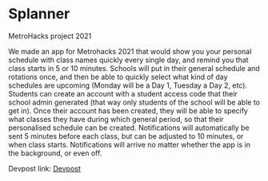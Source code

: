 # Splanner
MetroHacks project 2021

We made an app for Metrohacks 2021 that would show you your personal schedule with class names quickly every single day, and remind you that class starts in 5 or 10 minutes. Schools will put in their general schedule and rotations once, and then be able to quickly select what kind of day schedules are upcoming (Monday will be a Day 1, Tuesday a Day 2, etc). Students can create an account with a student access code that their school admin generated (that way only students of the school will be able to get in). Once their account has been created, they will be able to specify what classes they have during which general period, so that their personalised schedule can be created. Notifications will automatically be sent 5 minutes before each class, but can be adjusted to 10 minutes, or when class starts. Notifications will arrive no matter whether the app is in the background, or even off.

Devpost link: [Devpost](https://devpost.com)

